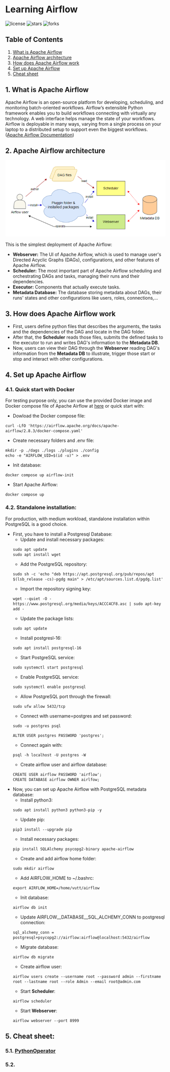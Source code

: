 # Learning Airflow

![license](https://img.shields.io/github/license/nitsvutt/learning-airflow)
![stars](https://img.shields.io/github/stars/nitsvutt/learning-airflow)
![forks](https://img.shields.io/github/forks/nitsvutt/learning-airflow)

## Table of Contents
1. [What is Apache Airflow](#introduction)
2. [Apache Airflow architecture](#architecture)
3. [How does Apache Airflow work](#work)
4. [Set up Apache Airflow](#set-up)
5. [Cheat sheet](#cheat-sheet)


<div id="introduction"/>

## 1. What is Apache Airflow

Apache Airflow is an open-source platform for developing, scheduling, and monitoring batch-oriented workflows. Airflow’s extensible Python framework enables you to build workflows connecting with virtually any technology. A web interface helps manage the state of your workflows. Airflow is deployable in many ways, varying from a single process on your laptop to a distributed setup to support even the biggest workflows. ([Apache Airflow Documentation](https://airflow.apache.org/docs/apache-airflow/stable/index.html))

<div id="architecture"/>

## 2. Apache Airflow architecture

<p align="center">
    <img src="https://github.com/nitsvutt/learning-airflow/blob/main/images/architecture.png" title="Apache Airflow architecture" alt="apache airflow architecture" width=600/>
</p>

This is the simplest deployment of Apache Airflow:
- **Webserver:** The UI of Apache Airflow, which is used to manage user's Directed Acyclic Graphs (DAGs), configurations, and other features of Apache Airflow.
- **Scheduler:** The most important part of Apache Airflow scheduling and orchestrating DAGs and tasks, managing their runs and their dependencies.
- **Executor:** Components that actually execute tasks.
- **Metadata Database:** The database storing metadata about DAGs, their runs' states and other configurations like users, roles, connections,...

<div id="work"/>

## 3. How does Apache Airflow work

- First, users define python files that describes the arguments, the tasks and the dependencies of the DAG and locate in the DAG folder.
- After that, the **Scheduler** reads those files, submits the defined tasks to the executor to run and writes DAG's information to the **Metadata DB**.
- Now, users can view their DAG through the **Webserver** reading DAG's information from the **Metadata DB** to illustrate, trigger those start or stop and interact with other configurations.

<div id="set-up"/>

## 4. Set up Apache Airflow

### 4.1. Quick start with Docker

For testing purpose only, you can use the provided Docker image and Docker compose file of Apache Airflow at [here](https://airflow.apache.org/docs/apache-airflow/stable/howto/docker-compose/index.html) or quick start with:
- Dowload the Docker compose file:
```
curl -LfO 'https://airflow.apache.org/docs/apache-airflow/2.8.3/docker-compose.yaml'
```
- Create necessary folders and .env file:
```
mkdir -p ./dags ./logs ./plugins ./config
echo -e "AIRFLOW_UID=$(id -u)" > .env
```
- Init database:
```
docker compose up airflow-init
```
- Start Apache Airflow:
```
docker compose up
```

### 4.2. Standalone installation:

For production, with medium workload, standalone installation within PostgreSQL is a good choice.
- First, you have to install a Postgresql Database:
    - Update and install necessary packages:
    ```
    sudo apt update
    sudo apt install wget
    ```
    - Add the PostgreSQL repository:
    ```
    sudo sh -c 'echo "deb https://apt.postgresql.org/pub/repos/apt $(lsb_release -cs)-pgdg main" > /etc/apt/sources.list.d/pgdg.list'
    ```
    - Import the repository signing key:
    ```
    wget --quiet -O - https://www.postgresql.org/media/keys/ACCC4CF8.asc | sudo apt-key add -
    ```
    - Update the package lists:
    ```
    sudo apt update
    ```
    - Install postgresl-16:
    ```
    sudo apt install postgresql-16
    ```
    - Start PostgreSQL service:
    ```
    sudo systemctl start postgresql
    ```
    - Enable PostgreSQL service:
    ```
    sudo systemctl enable postgresql
    ```
    - Allow PostgreSQL port through the firewall:
    ```
    sudo ufw allow 5432/tcp
    ```
    - Connect with username=postgres and set password:
    ```
    sudo -u postgres psql
    ```
    ```
    ALTER USER postgres PASSWORD 'postgres';
    ```
    - Connect again with:
    ```
    psql -h localhost -U postgres -W
    ```
    - Create airflow user and airflow database:
    ```
    CREATE USER airflow PASSWORD 'airflow';
    CREATE DATABASE airflow OWNER airlfow;
    ```
- Now, you can set up Apache Airflow with PostgreSQL metadata database:
    - Install python3:
    ```
    sudo apt install python3 python3-pip -y
    ```
    - Update pip:
    ```
    pip3 install --upgrade pip
    ```
    - Install necessary packages:
    ```
    pip install SQLAlchemy psycopg2-binary apache-airflow
    ```
    - Create and add airflow home folder:
    ```
    sudo mkdir airflow
    ```
    - Add AIRFLOW_HOME to ~/.bashrc:
    ```
    export AIRFLOW_HOME=/home/vutt/airflow
    ```
    - Init database:
    ```
    airflow db init
    ```
    - Update AIRFLOW__DATABASE__SQL_ALCHEMY_CONN to postgresql connection:
    ```
    sql_alchemy_conn = postgresql+psycopg2://airflow:airflow@localhost:5432/airflow
    ```
    - Migrate database:
    ```
    airflow db migrate
    ```
    - Create airflow user:
    ```
    airflow users create --username root --password admin --firstname root --lastname root --role Admin --email root@admin.com
    ```
    - Start **Scheduler**:
    ```
    airflow scheduler
    ```
    - Start **Webserver**:
    ```
    airflow webserver --port 8999
    ```

<div id="cheat-sheet"/>

## 5. Cheat sheet:

### 5.1. [PythonOperator](https://github.com/nitsvutt/learning-airflow/blob/main/dags/python_operator.py)

### 5.2. 